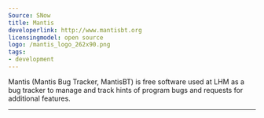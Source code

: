 ```yaml
---
Source: SNow
title: Mantis
developerlink: http://www.mantisbt.org
licensingmodel: open source
logo: /mantis_logo_262x90.png
tags:
- development
---
```

Mantis (Mantis Bug Tracker, MantisBT) is free software used at LHM as a bug tracker to manage and track hints of program bugs and requests for additional features.


---
